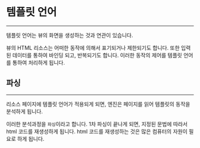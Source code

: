 # 템플릿 언어
---
템플릿 언어는 뷰의 화면을 생성하는 것과 연관이 있습니다.

뷰의 HTML 리소스는 어떠한 동작에 의해서 표기되거나 제한되기도 합니다. 또한 입력된 데이터를 통하여 바인딩 되고, 반복되기도 합니다.
이러한 동작의 제어를 템플릿 언어를 통하여 처리하게 됩니다.


## 파싱
---
리소스 페이지에 템플릿 언어가 적용되게 되면, 엔진은 페이지를 읽어 템플릿의 동작을 분석하게 됩니다.

이러한 분석과정을 `파싱`이라고 합니다. 1차 파싱이 끝나게 되면, 지정된 문법에 따라서 html 코드를 재생성하게 됩니다.
html 코드를 재생성하는 것은 많은 컴퓨터의 자원이 필요로 하게 됩니다.

